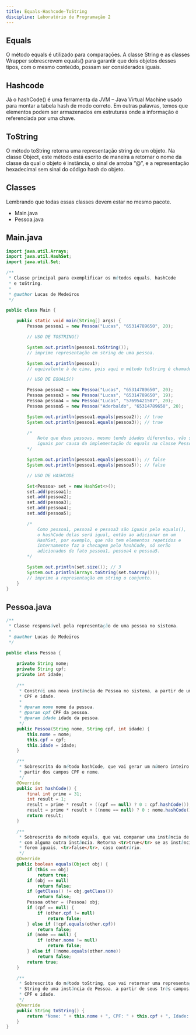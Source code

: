 ```yaml
---
title: Equals-Hashcode-ToString
discipline: Laboratório de Programação 2
---
```


## Equals

O método equals é utilizado para comparações. A classe String e as classes Wrapper sobrescrevem equals() para garantir que dois objetos desses tipos, 
com o mesmo conteúdo, possam ser considerados iguais.

## Hashcode

Já o hashCode() é uma ferramenta da JVM – Java Virtual Machine usado para montar a tabela hash de modo correto. Em outras palavras, temos que elementos podem ser armazenados em estruturas onde a informação é referenciada por uma chave.

## ToString

O método toString retorna uma representação string de um objeto. Na classe Object, este método está escrito de maneira a retornar o nome da classe da qual o objeto é instância, o sinal de arroba “@”, e a representação hexadecimal sem sinal do código hash do objeto.

## Classes

Lembrando que todas essas classes devem estar no mesmo pacote.
- Main.java
- Pessoa.java

## Main.java

```java
import java.util.Arrays;
import java.util.HashSet;
import java.util.Set;

/**
 * Classe principal para exemplificar os métodos equals, hashCode
 * e toString.
 * 
 * @author Lucas de Medeiros
 */

public class Main {

	public static void main(String[] args) {
		Pessoa pessoa1 = new Pessoa("Lucas", "65314789650", 20);

		// USO DE TOSTRING()

		System.out.println(pessoa1.toString()); 
		// imprime representação em string de uma pessoa.

		System.out.println(pessoa1); 
		// equivalente à de cima, pois aqui o método toString é chamado por padrão.

		// USO DE EQUALS()

		Pessoa pessoa2 = new Pessoa("Lucas", "65314789650", 20);
		Pessoa pessoa3 = new Pessoa("Lucas", "65314789650", 19);
		Pessoa pessoa4 = new Pessoa("Lucas", "57695421507", 20);
		Pessoa pessoa5 = new Pessoa("Aderbaldo", "65314789650", 20);

		System.out.println(pessoa1.equals(pessoa2)); // true
		System.out.println(pessoa1.equals(pessoa3)); // true

		/*
			Note que duas pessoas, mesmo tendo idades diferentes, vão ser
			iguais por causa da implementação do equals na classe Pessoa.
		*/

		System.out.println(pessoa1.equals(pessoa4)); // false
		System.out.println(pessoa1.equals(pessoa5)); // false

		// USO DE HASHCODE

		Set<Pessoa> set = new HashSet<>();
		set.add(pessoa1);
		set.add(pessoa2);
		set.add(pessoa3);
		set.add(pessoa4);
		set.add(pessoa5);

		/*
			Como pessoa1, pessoa2 e pessoa3 são iguais pelo equals(),
			o hashCode delas será igual, então ao adicionar em um
			HashSet, por exemplo, que não tem elementos repetidos e
			internamente faz a checagem pelo hashCode, só serão
			adicionados de fato pessoa1, pessoa4 e pessoa5.
		*/

		System.out.println(set.size()); // 3
		System.out.println(Arrays.toString(set.toArray()));
		// imprime a representação em string o conjunto.
	}
}
```

## Pessoa.java

```java
/**
 * Classe responsável pela representação de uma pessoa no sistema.
 * 
 * @author Lucas de Medeiros
 */

public class Pessoa {
	
	private String nome;
	private String cpf;
	private int idade;
	
	/**
	 * Constrói uma nova instância de Pessoa no sistema, a partir de um nome, 
	 * CPF e idade.
	 * 
	 * @param nome nome da pessoa.
	 * @param cpf CPF da pessoa.
	 * @param idade idade da pessoa.
	 */
	public Pessoa(String nome, String cpf, int idade) {
		this.nome = nome;
		this.cpf = cpf;
		this.idade = idade;
	}

	/**
	 * Sobrescrita do método hashCode, que vai gerar um número inteiro único a 
	 * partir dos campos CPF e nome.
	 */
	@Override
	public int hashCode() {
		final int prime = 31;
		int result = 1;
		result = prime * result + ((cpf == null) ? 0 : cpf.hashCode());
		result = prime * result + ((nome == null) ? 0 : nome.hashCode());
		return result;
	}

	/**
	 * Sobrescrita do método equals, que vai comparar uma instância de pessoa
	 * com alguma outra instância. Retorna <tr>true</tr> se as instâncias
	 * forem iguais, <tr>false</tr>, caso contrário.
	 */
	@Override
	public boolean equals(Object obj) {
		if (this == obj)
			return true;
		if (obj == null)
			return false;
		if (getClass() != obj.getClass())
			return false;
		Pessoa other = (Pessoa) obj;
		if (cpf == null) {
			if (other.cpf != null)
				return false;
		} else if (!cpf.equals(other.cpf))
			return false;
		if (nome == null) {
			if (other.nome != null)
				return false;
		} else if (!nome.equals(other.nome))
			return false;
		return true;
	}

	/**
	 * Sobrescrita do método toString, que vai retornar uma representação em
	 * String de uma instância de Pessoa, a partir de seus três campos: nome, 
	 * CPF e idade.
	 */
	@Override
	public String toString() {
		return "Nome: " + this.nome + ", CPF: " + this.cpf + ", Idade: " + this.idade + " anos.";
	}
}
```
